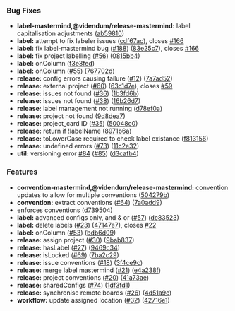 ### Bug Fixes

- **label-mastermind,@videndum/release-mastermind:** label capitalisation adjustments ([ab59810](https://github.com/videndum/release-mastermind/commit/ab59810df38ec80f6989ebaab5a5d64c442b0af1))
- **label:** attempt to fix labeler issues ([cdf67ac](https://github.com/videndum/release-mastermind/commit/cdf67acd9d2c431560bb285f619e026fa5a4e034)), closes [#166](https://github.com/videndum/release-mastermind/issues/166)
- **label:** fix label-mastermind bug ([#188](https://github.com/videndum/release-mastermind/issues/188)) ([83e25c7](https://github.com/videndum/release-mastermind/commit/83e25c7d706941eb2cce656af148da12e59293da)), closes [#166](https://github.com/videndum/release-mastermind/issues/166)
- **label:** fix project labelling ([#56](https://github.com/videndum/release-mastermind/issues/56)) ([0815bb4](https://github.com/videndum/release-mastermind/commit/0815bb49352e88c7cda2731e3db7798e808ae102))
- **label:** onColumn ([f3e3fed](https://github.com/videndum/release-mastermind/commit/f3e3fed9b960c2f978189344bdaf7710b65eb956))
- **label:** onColumn ([#55](https://github.com/videndum/release-mastermind/issues/55)) ([767702d](https://github.com/videndum/release-mastermind/commit/767702d6aba1fabf86240970f6ffef33ca1eedb1))
- **release:** config errors causing failure ([#12](https://github.com/videndum/release-mastermind/issues/12)) ([7a7ad52](https://github.com/videndum/release-mastermind/commit/7a7ad5255dfd2ac0345f50e13393a9407f1fdbb6))
- **release:** external project ([#60](https://github.com/videndum/release-mastermind/issues/60)) ([63c1d7e](https://github.com/videndum/release-mastermind/commit/63c1d7ea27ec7be49ff2f8aaebc6737f6c2f7966)), closes [#59](https://github.com/videndum/release-mastermind/issues/59)
- **release:** issues not found ([#36](https://github.com/videndum/release-mastermind/issues/36)) ([1b3fd6b](https://github.com/videndum/release-mastermind/commit/1b3fd6bb8e8e0ef3f22da1ca917c46ab36576a48))
- **release:** issues not found ([#38](https://github.com/videndum/release-mastermind/issues/38)) ([16b26d7](https://github.com/videndum/release-mastermind/commit/16b26d7b5b28437ab03aaee5a4d3445a4069674e))
- **release:** label management not running ([d78ef0a](https://github.com/videndum/release-mastermind/commit/d78ef0a3075ea3b074808b2b13307a1be4ebc4d9))
- **release:** project not found ([9d8dea7](https://github.com/videndum/release-mastermind/commit/9d8dea7ab822b20b8a4a57a22a9f6edf9b0f81de))
- **release:** project_card ID ([#35](https://github.com/videndum/release-mastermind/issues/35)) ([50048c0](https://github.com/videndum/release-mastermind/commit/50048c036bbbbac6c9062ce569a2c03c8ce1716e))
- **release:** return if !labelName ([8971b6a](https://github.com/videndum/release-mastermind/commit/8971b6a870b809adbb70e28b09357e658498d838))
- **release:** toLowerCase required to check label existance ([f813156](https://github.com/videndum/release-mastermind/commit/f813156ca889f60f22ed4cc27da7a83a525bf8d5))
- **release:** undefined errors ([#73](https://github.com/videndum/release-mastermind/issues/73)) ([11c2e32](https://github.com/videndum/release-mastermind/commit/11c2e3256bbd0579b071c342ed42b2985c494ac6))
- **util:** versioning error [#84](https://github.com/videndum/release-mastermind/issues/84) ([#85](https://github.com/videndum/release-mastermind/issues/85)) ([d3cafb4](https://github.com/videndum/release-mastermind/commit/d3cafb4671e5ab27e55efb60019e6ca8d2b6648a))

### Features

- **convention-mastermind,@videndum/release-mastermind:** convention updates to allow for multiple conventions ([504279b](https://github.com/videndum/release-mastermind/commit/504279bcdddf27aae7d18c7cf1ba10584690d618))
- **convention:** extract conventions ([#64](https://github.com/videndum/release-mastermind/issues/64)) ([7a0add9](https://github.com/videndum/release-mastermind/commit/7a0add95158d3279945e42c6d52eb0f4bdb45d4f))
- enforces conventions ([d739504](https://github.com/videndum/release-mastermind/commit/d7395046e925363d02fa5ec4d8a7341a9d652be6))
- **label:** advanced configs only, and & or ([#57](https://github.com/videndum/release-mastermind/issues/57)) ([dc83523](https://github.com/videndum/release-mastermind/commit/dc835239bbb677190b59b21e580388b281c53673))
- **label:** delete labels ([#23](https://github.com/videndum/release-mastermind/issues/23)) ([47147e7](https://github.com/videndum/release-mastermind/commit/47147e7d5c1d6505906ae95a6b80a102af7edc6d)), closes [#22](https://github.com/videndum/release-mastermind/issues/22)
- **label:** onColumn ([#53](https://github.com/videndum/release-mastermind/issues/53)) ([bdb6d09](https://github.com/videndum/release-mastermind/commit/bdb6d094548019794953ebc26ae191ac2dec3c8c))
- **release:** assign project ([#30](https://github.com/videndum/release-mastermind/issues/30)) ([9bab837](https://github.com/videndum/release-mastermind/commit/9bab83761036be9058429671949b979dd6f22278))
- **release:** hasLabel ([#27](https://github.com/videndum/release-mastermind/issues/27)) ([9469c34](https://github.com/videndum/release-mastermind/commit/9469c34ea2e45f0c0b6f23a370ae4af9360f9370))
- **release:** isLocked ([#69](https://github.com/videndum/release-mastermind/issues/69)) ([7ba2c29](https://github.com/videndum/release-mastermind/commit/7ba2c292fa490b3fbef766805e760c8072d68559))
- **release:** issue conventions ([#18](https://github.com/videndum/release-mastermind/issues/18)) ([3f4ce9c](https://github.com/videndum/release-mastermind/commit/3f4ce9c7b0ccb36a068fba16641f230e5290b2de))
- **release:** merge label mastermind ([#21](https://github.com/videndum/release-mastermind/issues/21)) ([e4a238f](https://github.com/videndum/release-mastermind/commit/e4a238f937a03d810eb15d88cbf4b55351789ba4))
- **release:** project conventions ([#20](https://github.com/videndum/release-mastermind/issues/20)) ([41a73ae](https://github.com/videndum/release-mastermind/commit/41a73ae2887133f0d3ca620effaa7566e03cddc3))
- **release:** sharedConfigs ([#74](https://github.com/videndum/release-mastermind/issues/74)) ([1df3fd1](https://github.com/videndum/release-mastermind/commit/1df3fd1e801eafd56182ad4ac4f67600b0d12eac))
- **release:** synchronise remote boards ([#26](https://github.com/videndum/release-mastermind/issues/26)) ([4d51a9c](https://github.com/videndum/release-mastermind/commit/4d51a9c56acf7790d50d4aa130e870775f779b85))
- **workflow:** update assigned location ([#32](https://github.com/videndum/release-mastermind/issues/32)) ([42716e1](https://github.com/videndum/release-mastermind/commit/42716e16ff105dc66cc275f51f95c56f59e5d499))